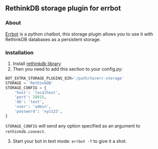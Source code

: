## RethinkDB storage plugin for errbot

### About
[Errbot](http://errbot.io) is a python chatbot, this storage plugin allows you to use it with RethinkDB databases as a persistent storage.

### Installation

1. Install [rethinkdb library](https://pypi.python.org/pypi/rethinkdb)
2. Then you need to add this section to your config.py:

 ```python
 BOT_EXTRA_STORAGE_PLUGINS_DIR='/path/to/err-storage'
 STORAGE = 'RethinkDB'
 STORAGE_CONFIG = {
     'host': 'localhost',
     'port': 28015,
     'db': 'test',
     'user': 'admin',
     'password': 'xyz123',
 }
 ```

`STORAGE_CONFIG` will send any option specified as an argument to `rethinkdb.connect`.

3. Start your bot in text mode: `errbot -T` to give it a shot.
